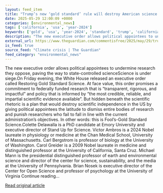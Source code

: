 ```yaml
---
layout: feed_item
title: "Trump’s new ‘gold standard’ rule will destroy American science as we know it | Colette Delawalla"
date: 2025-05-29 12:00:09 +0000
categories: [environmental_news]
tags: ['california', 'usa', 'year-2024']
keywords: ['gold', 'usa', 'year-2024', 'standard', 'trump', 'california']
description: "The new executive order allows political appointees to undermine research they oppose, paving the way to state-controlled scienceScience is under siege"
external_url: https://www.theguardian.com/commentisfree/2025/may/29/trump-american-science
is_feed: true
source_feed: "Climate crisis | The Guardian"
feed_category: "environmental_news"
---
```


The new executive order allows political appointees to undermine research they oppose, paving the way to state-controlled scienceScience is under siege.On Friday evening, the White House released an executive order called Restoring Gold Standard Science. At face value, this order promises a commitment to federally funded research that is “transparent, rigorous, and impactful” and policy that is informed by “the most credible, reliable, and impartial scientific evidence available”. But hidden beneath the scientific rhetoric is a plan that would destroy scientific independence in the US by giving political appointees the latitude to dismiss entire bodies of research and punish researchers who fail to fall in line with the current administration’s objectives. In other words: this is Fool’s-Gold Standard Science.Colette Delawalla is a PhD candidate at Emory University and executive director of Stand Up for Science. Victor Ambros is a 2024 Nobel laureate in physiology or medicine at the Chan Medical School, University of Massachusetts. Carl Bergstrom is professor of biology at the University of Washington. Carol Greider is a 2009 Nobel laureate in medicine and distinguished professor at the University of California, Santa Cruz. Michael Mann is the presidential distinguished professor of earth and environmental science and director of the center for science, sustainability, and the media at the University of Pennsylvania. Brian Nosek is executive director of the Center for Open Science and professor of psychology at the University of Virginia Continue reading...

[Read original article](https://www.theguardian.com/commentisfree/2025/may/29/trump-american-science)
